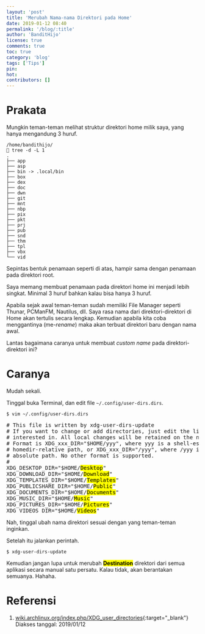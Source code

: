 ```yaml
---
layout: 'post'
title: 'Merubah Nama-nama Direktori pada Home'
date: 2019-01-12 08:40
permalink: '/blog/:title'
author: 'BanditHijo'
license: true
comments: true
toc: true
category: 'blog'
tags: ['Tips']
pin:
hot:
contributors: []
---
```


<!-- BANNER OF THE POST -->
<!-- <img class="post-body-img" src="{{ site.lazyload.logo_blank_banner }}" data-echo="#" onerror="imgError(this);" alt="banner"> -->

# Prakata

Mungkin teman-teman melihat struktur direktori home milik saya, yang hanya mengandung 3 huruf.
```
/home/bandithijo/
 tree -d -L 1
.
├── app
├── asp
├── bin -> .local/bin
├── box
├── dex
├── doc
├── dwn
├── git
├── mnt
├── nbp
├── pix
├── pkt
├── prj
├── pub
├── snd
├── thm
├── tpl
├── vbx
└── vid
```
Sepintas bentuk penamaan seperti di atas, hampir sama dengan penamaan pada direktori root.

Saya memang membuat penamaan pada direktori home ini menjadi lebih singkat. Minimal 3 huruf bahkan kalau bisa hanya 3 huruf.

Apabila sejak awal teman-teman sudah memiliki File Manager seperti Thunar, PCManFM, Nautilus, dll. Saya rasa nama dari direktori-direktori di Home akan tertulis secara lengkap. Kemudian apabila kita coba menggantinya (me-*rename*) maka akan terbuat direktori baru dengan nama awal.

Lantas bagaimana caranya untuk membuat *custom name* pada direktori-direktori ini?

# Caranya

Mudah sekali.

Tinggal buka Terminal, dan edit file `~/.config/user-dirs.dirs`.
```
$ vim ~/.config/user-dirs.dirs
```
<pre>
# This file is written by xdg-user-dirs-update
# If you want to change or add directories, just edit the line you're
# interested in. All local changes will be retained on the next run
# Format is XDG_xxx_DIR="$HOME/yyy", where yyy is a shell-escaped
# homedir-relative path, or XDG_xxx_DIR="/yyy", where /yyy is an
# absolute path. No other format is supported.
#
XDG_DESKTOP_DIR="$HOME/<mark>Desktop</mark>"
XDG_DOWNLOAD_DIR="$HOME/<mark>Download</mark>"
XDG_TEMPLATES_DIR="$HOME/<mark>Templates</mark>"
XDG_PUBLICSHARE_DIR="$HOME/<mark>Public</mark>"
XDG_DOCUMENTS_DIR="$HOME/<mark>Documents</mark>"
XDG_MUSIC_DIR="$HOME/<mark>Music</mark>"
XDG_PICTURES_DIR="$HOME/<mark>Pictures</mark>"
XDG_VIDEOS_DIR="$HOME/<mark>Videos</mark>"
</pre>
Nah, tinggal ubah nama direktori sesuai dengan yang teman-teman inginkan.

Setelah itu jalankan perintah.
```
$ xdg-user-dirs-update
```

Kemudian jangan lupa untuk merubah <mark><b>Destination</b></mark> direktori dari semua aplikasi secara manual satu persatu. Kalau tidak, akan berantakan semuanya. Hahaha.


# Referensi

1. [wiki.archlinux.org/index.php/XDG_user_directories](https://wiki.archlinux.org/index.php/XDG_user_directories){:target="_blank"}
<br>Diakses tanggal: 2019/01/12

